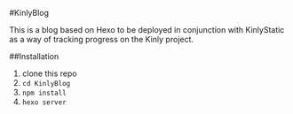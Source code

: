 #KinlyBlog

This is a blog based on Hexo to be deployed in conjunction with KinlyStatic as a way of tracking progress on the Kinly project.

##Installation

1. clone this repo
2. ```cd KinlyBlog```
3. ```npm install```
4. ```hexo server```
